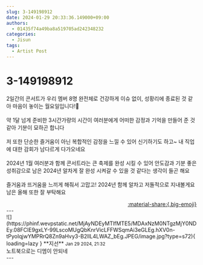 ```yaml
---
slug: 3-149198912
date: 2024-01-29 20:33:36.149000+09:00
authors:
  - 01435f74a49ba8a519705ad242348232
categories:
  - Jisun
tags:
  - Artist Post
---
```


# 3-149198912

<div class="post-container" markdown="1">
<div class="content-container md-sidebar__scrollwrap" markdown="1">

2일간의 콘서트가 우리 멤버 8명 완전체로 건강하게 이슈 없이, 성황리에 종료된 것 같아 마음이 놓이는 월요일입니다!🤭<br><br>약 1달 넘게 준비한 3시간가량의 시간이 여러분에게 어떠한 감정과 기억을 만들어 준 것 같아 기분이 묘하곤 합니다<br><br>저 또한 단순한 즐거움이 아닌 복합적인 감정을 느낄 수 있어 신기하기도 하고~ 내 직업에 대한 감회가 남다르게 다가오네요<br><br>2024년 1월 여러분과 함께 콘서트라는 큰 축제를 완성 시킬 수 있어 안도감과 기분 좋은 성취감으로 남은 2024년 알차게 잘 완성 시켜갈 수 있을 것 같다는 생각이 들곤 해요<br><br>즐거움과 뜨거움을 느끼게 해줘서 고맙고! 2024년 함께 알차고 저돌적으로 지내볼게요 남은 올해 또한 잘 부탁해요

</div>
</div>

<div style="text-align: right;" markdown="1">
<a href="https://weverse.io/fromis9/artist/3-149198912" style="text-align: right;">:material-share:{.big-emoji}</a>
</div>
---

<div class="comments-container md-sidebar__scrollwrap" markdown="1">
<div class="comment" markdown="1">
<div class='id-container' markdown="1">
![](https://phinf.wevpstatic.net/MjAyNDEyMTlfMTE5/MDAxNzM0NTgzMjY0NDEy.08FClE9gxLY-99LscoMUgQbKnrVicLFFWSqmAi3eGLEg.hXV0n-tPyoIqjwYMPRrQ8Zn9aHvy3-B2llL4LWAZ_bEg.JPEG/image.jpg?type=s72){ loading=lazy }
**<span class="artist">지선</span>** <small>Jan 29 2024, 21:32</small><br>
</div>
<div class='comment-body' markdown="1">
노트북으로는 디엠이 안되네
</div>
</div>
</div>
---
